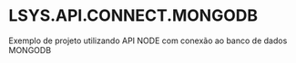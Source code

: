 # LSYS.API.CONNECT.MONGODB
Exemplo de projeto utilizando API NODE com conexão ao banco de dados MONGODB
